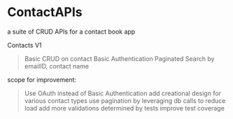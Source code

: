 # ContactAPIs
a suite of CRUD APIs for a contact book app


Contacts V1

>Basic CRUD on contact
>Basic Authentication
>Paginated Search by emailID, contact name


scope for improvement:
>Use OAuth instead of Basic Authentication
>add creational design for various contact types
>use pagination by leveraging db calls to reduce load
>add more validations determined by tests
>improve test coverage
